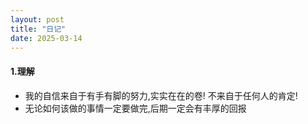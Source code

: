 ```yaml
---
layout: post
title: "日记"
date: 2025-03-14
---
```


#### 1.理解

- 我的自信来自于有手有脚的努力,实实在在的卷! 不来自于任何人的肯定!
- 无论如何该做的事情一定要做完,后期一定会有丰厚的回报